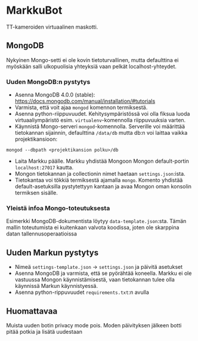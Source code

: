 # MarkkuBot

TT-kameroiden virtuaalinen maskotti.

## MongoDB

Nykyinen Mongo-setti ei ole kovin tietoturvallinen, mutta defaulttina ei myöskään salli ulkopuolisia yhteyksiä vaan pelkät localhost-yhteydet.

### Uuden MongoDB:n pystytys

* Asenna MongoDB 4.0.0 (stable): https://docs.mongodb.com/manual/installation/#tutorials
* Varmista, että voit ajaa `mongod` komennon termiksestä.
* Asenna python-riippuvuudet. Kehitysympäristössä voi olla fiksua luoda virtuaaliympäristö esim. `virtualenv`-komennolla riippuvuuksia varten.
* Käynnistä Mongo-serveri `mongod`-komennolla. Serverille voi määrittää tietokannan sijainnin, defaulttina `/data/db` mutta db:n voi laittaa vaikka projektikansioon:
```
mongod --dbpath <projektikansion polku>/db
```
* Laita Markku päälle. Markku yhdistää Mongoon Mongon default-portin `localhost:27017` kautta.
* Mongon tietokannan ja collectionin nimet haetaan `settings.json`:ista.
* Tietokantaa voi tökkiä termiksestä ajamalla `mongo`. Komento yhdistää default-asetuksilla pystytettyyn kantaan ja avaa Mongon oman konsolin termiksen sisälle.

### Yleistä infoa Mongo-toteutuksesta

Esimerkki MongoDB-dokumentista löytyy `data-template.json`:sta. Tämän mallin toteutumista
ei kuitenkaan valvota koodissa, joten ole skarppina datan tallennusoperaatioissa

## Uuden Markun pystytys

* Nimeä `settings-template.json` -> `settings.json` ja päivitä asetukset
* Asenna MongoDB ja varmista, että se pyörähtää koneella. Markku ei ole vastuussa Mongon käynnistämisestä, vaan tietokannan tulee olla käynnissä Markun käynnistyessä.
* Asenna python-rippuvuudet `requirements.txt`:n avulla

## Huomattavaa

Muista uuden botin privacy mode pois. Moden päivityksen jälkeen botti pitää potkia ja lisätä uudestaan
